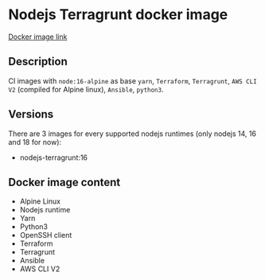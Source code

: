 # Nodejs Terragrunt docker image

[Docker image link](https://hub.docker.com/r/zenbeni/nodejs_devops)

## Description

CI images with `node:16-alpine` as base `yarn`, `Terraform`, `Terragrunt`, `AWS CLI V2` (compiled for Alpine linux), `Ansible`, `python3`.

## Versions

There are 3 images for every supported nodejs runtimes (only nodejs 14, 16 and 18 for now):
- nodejs-terragrunt:16

## Docker image content

- Alpine Linux
- Nodejs runtime
- Yarn
- Python3
- OpenSSH client
- Terraform
- Terragrunt
- Ansible
- AWS CLI V2
